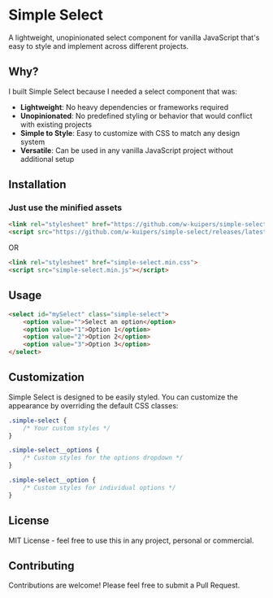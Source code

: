 # Simple Select

A lightweight, unopinionated select component for vanilla JavaScript that's easy to style and implement across different projects.

## Why?

I built Simple Select because I needed a select component that was:
- **Lightweight**: No heavy dependencies or frameworks required
- **Unopinionated**: No predefined styling or behavior that would conflict with existing projects
- **Simple to Style**: Easy to customize with CSS to match any design system
- **Versatile**: Can be used in any vanilla JavaScript project without additional setup

## Installation

### Just use the minified assets

```html
<link rel="stylesheet" href="https://github.com/w-kuipers/simple-select/releases/latest/download/simple-select.min.css">
<script src="https://github.com/w-kuipers/simple-select/releases/latest/download/simple-select.min.js"></script>
```
OR

```html
<link rel="stylesheet" href="simple-select.min.css">
<script src="simple-select.min.js"></script>
```

## Usage
```html
<select id="mySelect" class="simple-select">
    <option value="">Select an option</option>
    <option value="1">Option 1</option>
    <option value="2">Option 2</option>
    <option value="3">Option 3</option>
</select>
```

## Customization
Simple Select is designed to be easily styled. You can customize the appearance by overriding the default CSS classes:

```css
.simple-select {
    /* Your custom styles */
}

.simple-select__options {
    /* Custom styles for the options dropdown */
}

.simple-select__option {
    /* Custom styles for individual options */
}
```

## License

MIT License - feel free to use this in any project, personal or commercial.

## Contributing

Contributions are welcome! Please feel free to submit a Pull Request. 